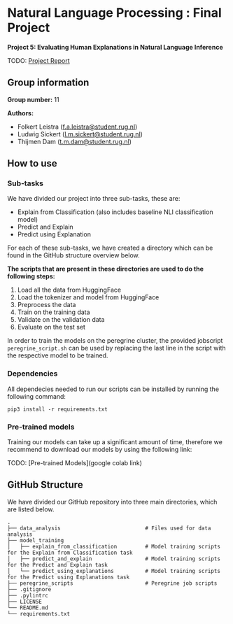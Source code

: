 # Natural Language Processing : Final Project

**Project 5: Evaluating Human Explanations in Natural Language Inference**

TODO:
[Project Report](www.google.com)

## Group information

**Group number:** 11

**Authors:**

- Folkert Leistra    (f.a.leistra@student.rug.nl)
- Ludwig Sickert     (l.m.sickert@student.rug.nl)
- Thijmen Dam        (t.m.dam@student.rug.nl)

## How to use

### Sub-tasks

We  have divided our project into three sub-tasks, these are:

- Explain from Classification (also includes baseline NLI classification model)
- Predict and Explain
- Predict using Explanation

For each of these sub-tasks, we have created a directory which can be found in the GitHub structure overview below.

**The scripts that are present in these directories are used to do the following steps:**

1. Load all the data from HuggingFace
2. Load the tokenizer and model from HuggingFace
3. Preprocess the data
4. Train on the training data
5. Validate on the validation data
6. Evaluate on the test set

In order to train the models on the peregrine cluster, the provided jobscript `peregrine_script.sh` can be used by replacing the last line in the script with the respective model to be trained.

### Dependencies

All dependecies needed to run our scripts can be installed by running the following command:

```
pip3 install -r requirements.txt
```

### Pre-trained models

Training our models can take up a significant amount of time, therefore we recommend to download our models
by using the following link:

TODO:
[Pre-trained Models](google colab link)

## GitHub Structure

We have divided our GitHub repository into three main directories, which are listed below.

````
.
├── data_analysis                           # Files used for data analysis              
├── model_training                    
│   ├── explain_from_classification         # Model training scripts for the Explain from Classification task      
│   ├── predict_and_explain                 # Model training scripts for the Predict and Explain task
│   └── predict_using_explanations          # Model training scripts for the Predict using Explanations task
├── peregrine_scripts                       # Peregrine job scripts                     
├── .gitignore                    
├── .pylintrc                   
├── LICENSE
└── README.md
└── requirements.txt
````
